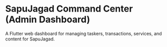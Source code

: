 # SapuJagad Command Center (Admin Dashboard)

A Flutter web dashboard for managing taskers, transactions, services, and content for SapuJagad.